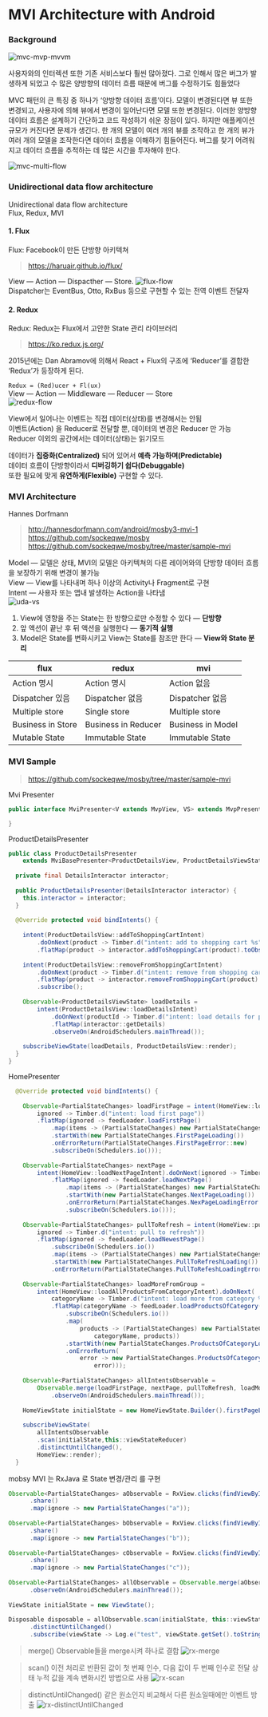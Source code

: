 

# MVI Architecture with Android

### Background

![mvc-mvp-mvvm](./images/mvc-mvp-mvvm.png)

사용자와의 인터렉션 또한 기존 서비스보다 훨씬 많아졌다. 그로 인해서 많은 버그가 발생하게 되었고 수 많은 양방향의 데이터 흐름 때문에 버그를 수정하기도 힘들었다

MVC 패턴의 큰 특징 중 하나가 ‘양방향 데이터 흐름’이다. 모델이 변경된다면 뷰 또한 변경되고, 사용자에 의해 뷰에서 변경이 일어난다면 모델 또한 변경된다. 이러한 양방향 데이터 흐름은 설계하기 간단하고 코드 작성하기 쉬운 장점이 있다. 하지만 애플케이션 규모가 커진다면 문제가 생긴다. 한 개의 모델이 여러 개의 뷰를 조작하고 한 개의 뷰가 여러 개의 모델을 조작한다면 데이터 흐름을 이해하기 힘들어진다. 버그를 찾기 어려워지고 데이터 흐름을 추적하는 데 많은 시간을 투자해야 한다.  
  
![mvc-multi-flow](./images/mvc-multi-flow.png) 
    
    
### Unidirectional data flow architecture 

Unidirectional data flow architecture   
Flux, Redux, MVI  
  
#### 1. Flux
Flux: Facebook이 만든 단방향 아키텍쳐  
> https://haruair.github.io/flux/

View — Action — Dispacther — Store. 
![flux-flow](./images/flux-flow3.png)  
Dispatcher는 EventBus, Otto, RxBus 등으로 구현할 수 있는 전역 이벤트 전달자 

#### 2. Redux
Redux: Redux는 Flux에서 고안한 State 관리 라이브러리
> https://ko.redux.js.org/

2015년에는 Dan Abramov에 의해서 React + Flux의 구조에 ‘Reducer’를 결합한 ‘Redux’가 등장하게 된다.  
  
`Redux = (Red)ucer + Fl(ux)`  
View — Action — Middleware — Reducer — Store  
![redux-flow](./images/redux-flow.png)  
  
View에서 일어나는 이벤트는 직접 데이터(상태)를 변경해서는 안됨  
이벤트(Action) 을 Reducer로 전달할 뿐, 데이터의 변경은 Reducer 만 가능  
Reducer 이외의 공간에서는 데이터(상태)는 읽기모드  
  
데이터가 **집중화(Centralized)** 되어 있어서 **예측 가능하며(Predictable)**   
데이터 흐름이 단방향이라서 **디버깅하기 쉽다(Debuggable)**  
또한 필요에 맞게 **유연하게(Flexible)** 구현할 수 있다.  
  
  
### MVI Architecture

Hannes Dorfmann  
> http://hannesdorfmann.com/android/mosby3-mvi-1   
> https://github.com/sockeqwe/mosby  
> https://github.com/sockeqwe/mosby/tree/master/sample-mvi
  
Model — 모델은 상태, MVI의 모델은 아키텍쳐의 다른 레이어와의 단방향 데이터 흐름을 보장하기 위해 변경이 불가능  
View  — View를 나타내며 하나 이상의 Activity나 Fragment로 구현  
Intent — 사용자 또는 앱내 발생하는 Action을 나타냄  
![uda-vs](./images/mvi-flow.png)  
    
1.  View에 영향을 주는 State는 한 방향으로만 수정할 수 있다 —  **단방향**
2.  앞 액션이 끝난 후 뒤 액션을 실행한다 —  **동기적 실행**
3.  Model은 State를 변화시키고 View는 State를 참조만 한다 —  **View와 State 분리**
 

| flux              | redux               | mvi                 |
|-------------------|---------------------|---------------------|
| Action 명시        | Action 명시          | Action 없음          |
| Dispatcher 있음    | Dispatcher 없음      | Dispatcher 없음      | 
| Multiple store    | Single store        | Multiple store      |
| Business in Store | Business in Reducer | Business in Model   |
| Mutable State     | Immutable State     | Immutable State     |
  
    
### MVI Sample

> https://github.com/sockeqwe/mosby/tree/master/sample-mvi

Mvi Presenter  
```java
public interface MviPresenter<V extends MvpView, VS> extends MvpPresenter<V> {

}
```
  
ProductDetailsPresenter    
```java
public class ProductDetailsPresenter
    extends MviBasePresenter<ProductDetailsView, ProductDetailsViewState> {
 
  private final DetailsInteractor interactor;
 
  public ProductDetailsPresenter(DetailsInteractor interactor) {
    this.interactor = interactor;
  }
 
  @Override protected void bindIntents() {
 
    intent(ProductDetailsView::addToShoppingCartIntent)
        .doOnNext(product -> Timber.d("intent: add to shopping cart %s", product))
        .flatMap(product -> interactor.addToShoppingCart(product).toObservable()).subscribe();
 
    intent(ProductDetailsView::removeFromShoppingCartIntent)
        .doOnNext(product -> Timber.d("intent: remove from shopping cart %s", product))
        .flatMap(product -> interactor.removeFromShoppingCart(product).toObservable())
        .subscribe();
 
    Observable<ProductDetailsViewState> loadDetails =
        intent(ProductDetailsView::loadDetailsIntent)
            .doOnNext(productId -> Timber.d("intent: load details for product id = %s", productId))
            .flatMap(interactor::getDetails)
            .observeOn(AndroidSchedulers.mainThread());
 
    subscribeViewState(loadDetails, ProductDetailsView::render);
  }
}
```

HomePresenter
```java
  @Override protected void bindIntents() {
 
    Observable<PartialStateChanges> loadFirstPage = intent(HomeView::loadFirstPageIntent).doOnNext(
        ignored -> Timber.d("intent: load first page"))
        .flatMap(ignored -> feedLoader.loadFirstPage()
            .map(items -> (PartialStateChanges) new PartialStateChanges.FirstPageLoaded(items))
            .startWith(new PartialStateChanges.FirstPageLoading())
            .onErrorReturn(PartialStateChanges.FirstPageError::new)
            .subscribeOn(Schedulers.io()));
 
    Observable<PartialStateChanges> nextPage =
        intent(HomeView::loadNextPageIntent).doOnNext(ignored -> Timber.d("intent: load next page"))
            .flatMap(ignored -> feedLoader.loadNextPage()
                .map(items -> (PartialStateChanges) new PartialStateChanges.NextPageLoaded(items))
                .startWith(new PartialStateChanges.NextPageLoading())
                .onErrorReturn(PartialStateChanges.NexPageLoadingError::new)
                .subscribeOn(Schedulers.io()));
 
    Observable<PartialStateChanges> pullToRefresh = intent(HomeView::pullToRefreshIntent).doOnNext(
        ignored -> Timber.d("intent: pull to refresh"))
        .flatMap(ignored -> feedLoader.loadNewestPage()
            .subscribeOn(Schedulers.io())
            .map(items -> (PartialStateChanges) new PartialStateChanges.PullToRefreshLoaded(items))
            .startWith(new PartialStateChanges.PullToRefreshLoading())
            .onErrorReturn(PartialStateChanges.PullToRefeshLoadingError::new));
 
    Observable<PartialStateChanges> loadMoreFromGroup =
        intent(HomeView::loadAllProductsFromCategoryIntent).doOnNext(
            categoryName -> Timber.d("intent: load more from category %s", categoryName))
            .flatMap(categoryName -> feedLoader.loadProductsOfCategory(categoryName)
                .subscribeOn(Schedulers.io())
                .map(
                    products -> (PartialStateChanges) new PartialStateChanges.ProductsOfCategoryLoaded(
                        categoryName, products))
                .startWith(new PartialStateChanges.ProductsOfCategoryLoading(categoryName))
                .onErrorReturn(
                    error -> new PartialStateChanges.ProductsOfCategoryLoadingError(categoryName,
                        error)));
 
    Observable<PartialStateChanges> allIntentsObservable =
        Observable.merge(loadFirstPage, nextPage, pullToRefresh, loadMoreFromGroup)
            .observeOn(AndroidSchedulers.mainThread());
 
    HomeViewState initialState = new HomeViewState.Builder().firstPageLoading(true).build();
 
    subscribeViewState(
        allIntentsObservable
        .scan(initialState,this::viewStateReducer)
        .distinctUntilChanged(),
        HomeView::render);
  }
```

mobsy MVI 는 RxJava 로 State 변경/관리 를 구현
```java
Observable<PartialStateChanges> aObservable = RxView.clicks(findViewById(R.id.button_a))  
      .share()  
      .map(ignore -> new PartialStateChanges("a"));  
  
Observable<PartialStateChanges> bObservable = RxView.clicks(findViewById(R.id.button_b))  
      .share()  
      .map(ignore -> new PartialStateChanges("b"));  
  
Observable<PartialStateChanges> cObservable = RxView.clicks(findViewById(R.id.button_c))  
      .share()  
      .map(ignore -> new PartialStateChanges("c"));  
  
Observable<PartialStateChanges> allObservable = Observable.merge(aObservable, bObservable, cObservable)  
      .observeOn(AndroidSchedulers.mainThread());  
  
ViewState initialState = new ViewState();  
  
Disposable disposable = allObservable.scan(initialState, this::viewStateReducer)  
      .distinctUntilChanged()  
      .subscribe(viewState -> Log.e("test", viewState.getSet().toString()));
```
> merge()
> Observable들을 merge시켜 하나로 결합
![rx-merge](./images/rx-operator-merge.png)  

> scan()
> 이전 처리로 반환된 값이 첫 번째 인수, 다음 값이 두 번째 인수로 전달
> 상태 누적 값을 계속 변화시킨 방법으로 사용
![rx-scan](./images/rx-operator-scan.png)  

> distinctUntilChanged()
> 같은 원소인지 비교해서 다른 원소일때에만 이벤트 방출
![rx-distinctUntilChanged](./images/rx-operator-distinctUntilChanged.png)  
<!--stackedit_data:
eyJoaXN0b3J5IjpbMTUxMTQ1NzYyOCwtMTYwNTIzMDQ0OCwtMj
czNTY1Nzk5LDcwNDUxNDUzOCwxOTI1Njg0OTQ2LDM4NDc2Mjgw
MCw4MzI1MTcxOTUsNzY0MjY2MTU0LDIwOTU3NzA4ODYsLTM2OD
c5ODY1MCwxMDY2NjE5NTEyLDE4ODk4Mjk3MjQsMTg4MjY2MjQw
MCw3MDk1NTE4NDUsLTY0ODA1Nzk1NCwxNDIwMTkzODAwLDE0Mj
I0MDgyOTIsLTYxMjcyMjg0NCwtMTYwNzc3MTc0MCwtMTA0NjI2
NzU4XX0=
-->